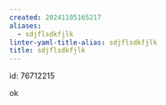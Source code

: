 ```yaml
---
created: 20241105165217
aliases:
  - sdjflsdkfjlk
linter-yaml-title-alias: sdjflsdkfjlk
title: sdjflsdkfjlk
---
```


id: 76712215

ok
